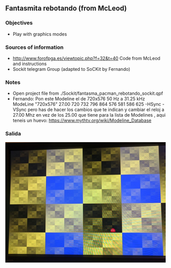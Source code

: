 Fantasmita rebotando (from McLeod)
-----

### Objectives

* Play with graphics modes

### Sources of information

* http://www.forofpga.es/viewtopic.php?f=32&t=40    Code from McLeod and instructions 
* Sockit telegram Group (adapted to SoCKit by Fernando)

### Notes 

* Open project file from ./Sockit/fantasma_pacman_rebotando_sockit.qpf
* Fernando:
  Pon este Modeline  el de 720x576 50 Hz a 31.25 kHz
  ModeLine "720x576" 27.00 720 732 796 864 576 581 586 625 -HSync -VSync
  pero has de hacer los cambios que te indican y cambiar el reloj a 27.00 Mhz en vez de los 25.00 que tiene
  para la lista de Modelines , aqui teneis un huevo: https://www.mythtv.org/wiki/Modeline_Database

### Salida

![fantasmita](fantasmita.jpg)